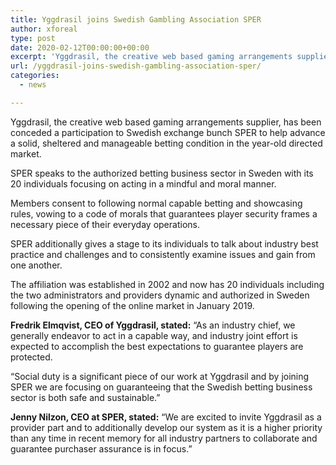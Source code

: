 ```yaml
---
title: Yggdrasil joins Swedish Gambling Association SPER
author: xforeal 
type: post
date: 2020-02-12T00:00:00+00:00
excerpt: 'Yggdrasil, the creative web based gaming arrangements supplier, has been conceded an enrollment to Swedish exchange bunch SPER to help advance a solid, sheltered and manageable betting condition in the year-old controlled market '
url: /yggdrasil-joins-swedish-gambling-association-sper/
categories:
  - news

---
```

Yggdrasil, the creative web based gaming arrangements supplier, has been conceded a participation to Swedish exchange bunch SPER to help advance a solid, sheltered and manageable betting condition in the year-old directed market.

SPER speaks to the authorized betting business sector in Sweden with its 20 individuals focusing on acting in a mindful and moral manner.

Members consent to following normal capable betting and showcasing rules, vowing to a code of morals that guarantees player security frames a necessary piece of their everyday operations.

SPER additionally gives a stage to its individuals to talk about industry best practice and challenges and to consistently examine issues and gain from one another.

The affiliation was established in 2002 and now has 20 individuals including the two administrators and providers dynamic and authorized in Sweden following the opening of the online market in January 2019.

**Fredrik Elmqvist, CEO of Yggdrasil, stated:** &ldquo;As an industry chief, we generally endeavor to act in a capable way, and industry joint effort is expected to accomplish the best expectations to guarantee players are protected.

&ldquo;Social duty is a significant piece of our work at Yggdrasil and by joining SPER we are focusing on guaranteeing that the Swedish betting business sector is both safe and sustainable.&rdquo;

**Jenny Nilzon, CEO at SPER, stated:** &ldquo;We are excited to invite Yggdrasil as a provider part and to additionally develop our system as it is a higher priority than any time in recent memory for all industry partners to collaborate and guarantee purchaser assurance is in focus.&rdquo;